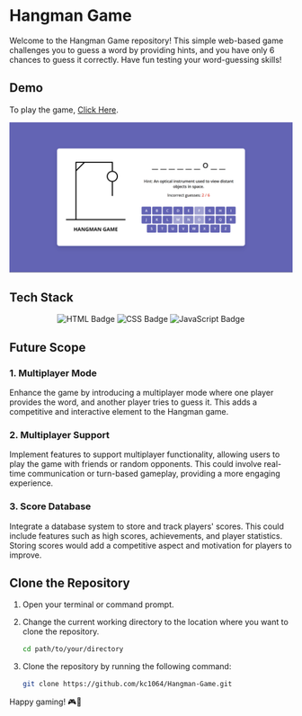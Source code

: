 # Hangman Game

Welcome to the Hangman Game repository! This simple web-based game challenges you to guess a word by providing hints, and you have only 6 chances to guess it correctly. Have fun testing your word-guessing skills!

## Demo

To play the game, [Click Here](https://kc1064.github.io/Hangman-Game/).

![Hangman Game Screenshot](./Screenshot%20(1).png)

## Tech Stack

<div align="center">
  <img src="https://img.shields.io/badge/HTML5-E34F26?style=for-the-badge&logo=html5&logoColor=white" alt="HTML Badge">
  <img src="https://img.shields.io/badge/CSS3-1572B6?style=for-the-badge&logo=css3&logoColor=white" alt="CSS Badge">
  <img src="https://img.shields.io/badge/JavaScript-F7DF1E?style=for-the-badge&logo=javascript&logoColor=black" alt="JavaScript Badge">
</div>

## Future Scope

### 1. Multiplayer Mode

Enhance the game by introducing a multiplayer mode where one player provides the word, and another player tries to guess it. This adds a competitive and interactive element to the Hangman game.

### 2. Multiplayer Support

Implement features to support multiplayer functionality, allowing users to play the game with friends or random opponents. This could involve real-time communication or turn-based gameplay, providing a more engaging experience.

### 3. Score Database

Integrate a database system to store and track players' scores. This could include features such as high scores, achievements, and player statistics. Storing scores would add a competitive aspect and motivation for players to improve.

## Clone the Repository

1. Open your terminal or command prompt.

2. Change the current working directory to the location where you want to clone the repository.

    ```bash
    cd path/to/your/directory
    ```

3. Clone the repository by running the following command:

    ```bash
    git clone https://github.com/kc1064/Hangman-Game.git
    ```

Happy gaming! 🎮🚀
